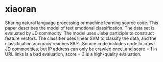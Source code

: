 # xiaoran
Sharing natural language processing or machine learning source code.
This paper describes the model of text emotional classification. The data set is evaluated by JD commodity. The model uses Jieba participle to construct feature vectors. The classifier uses linear SVM to classify the data, and the classification accuracy reaches 88%. Source code includes code to crawl JD commodities, but IP address can only be crawled once, and score = 1 in URL links is a bad evaluation, score = 3 is a high-quality evaluation.
